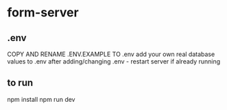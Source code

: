 # form-server

## .env

COPY AND RENAME .ENV.EXAMPLE TO .env
add your own real database values to .env
after adding/changing .env - restart server if already running

## to run

npm install
npm run dev
